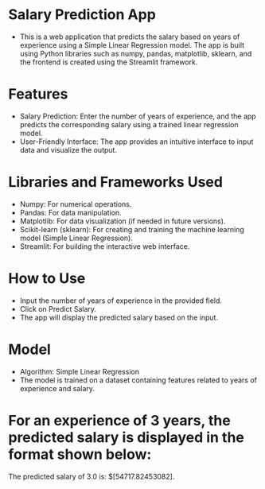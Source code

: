 # Salary Prediction App
- This is a web application that predicts the salary based on years of experience using a Simple Linear Regression model. The app is built using Python libraries such as numpy, pandas, matplotlib, sklearn, and the frontend is created using the Streamlit framework.

# Features
- Salary Prediction: Enter the number of years of experience, and the app predicts the corresponding salary using a trained linear regression model.
- User-Friendly Interface: The app provides an intuitive interface to input data and visualize the output.
# Libraries and Frameworks Used
- Numpy: For numerical operations.
- Pandas: For data manipulation.
- Matplotlib: For data visualization (if needed in future versions).
- Scikit-learn (sklearn): For creating and training the machine learning model (Simple Linear Regression).
- Streamlit: For building the interactive web interface.


# How to Use
- Input the number of years of experience in the provided field.
- Click on Predict Salary.
- The app will display the predicted salary based on the input.


# Model
- Algorithm: Simple Linear Regression
- The model is trained on a dataset containing features related to years of experience and salary.

# For an experience of 3 years, the predicted salary is displayed in the format shown below:

The predicted salary of 3.0 is: $[54717.82453082].
